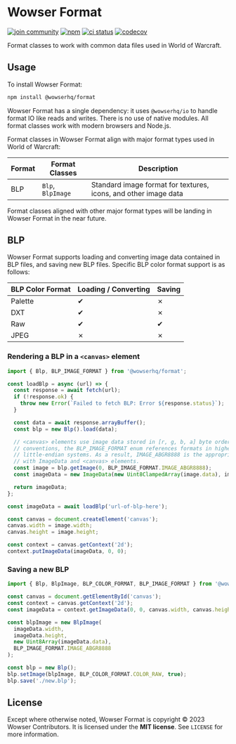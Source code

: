 # Wowser Format

[![join community](https://img.shields.io/badge/discord-join_community-blue.svg?style=flat)](https://discord.com/invite/DeVVKVg)
[![npm](https://img.shields.io/npm/v/%40wowserhq%2Fformat)](https://www.npmjs.com/package/@wowserhq/format)
[![ci status](https://github.com/wowserhq/format/actions/workflows/ci.yml/badge.svg)](https://github.com/wowserhq/format/actions/workflows/ci.yml)
[![codecov](https://codecov.io/github/wowserhq/format/graph/badge.svg?token=6X4JBB54YI)](https://codecov.io/github/wowserhq/format)

Format classes to work with common data files used in World of Warcraft.

## Usage

To install Wowser Format:

```sh
npm install @wowserhq/format
```

Wowser Format has a single dependency: it uses `@wowserhq/io` to handle format IO like reads and
writes. There is no use of native modules. All format classes work with modern browsers and Node.js.

Format classes in Wowser Format align with major format types used in World of Warcraft:

| Format | Format Classes    | Description                                                     |
|--------|-------------------|-----------------------------------------------------------------|
| BLP    | `Blp`, `BlpImage` | Standard image format for textures, icons, and other image data |

Format classes aligned with other major format types will be landing in Wowser Format in the near
future.

## BLP

Wowser Format supports loading and converting image data contained in BLP files, and saving new
BLP files. Specific BLP color format support is as follows:

| BLP Color Format | Loading / Converting | Saving |
|------------------|----------------------|--------|
| Palette          | ✔                    | ✗      |
| DXT              | ✔                    | ✗      |
| Raw              | ✔                    | ✔      |
| JPEG             | ✗                    | ✗      |

### Rendering a BLP in a `<canvas>` element

```js
import { Blp, BLP_IMAGE_FORMAT } from '@wowserhq/format';

const loadBlp = async (url) => {
  const response = await fetch(url);
  if (!response.ok) {
    throw new Error(`Failed to fetch BLP: Error ${response.status}`);
  }

  const data = await response.arrayBuffer();
  const blp = new Blp().load(data);

  // <canvas> elements use image data stored in [r, g, b, a] byte order. Per standard naming
  // conventions, the BLP_IMAGE_FORMAT enum references formats in highest-to-lowest order on
  // little-endian systems. As a result, IMAGE_ABGR8888 is the appropriate image format for use
  // with ImageData and <canvas> elements.
  const image = blp.getImage(0, BLP_IMAGE_FORMAT.IMAGE_ABGR8888);
  const imageData = new ImageData(new Uint8ClampedArray(image.data), image.width, image.height);

  return imageData;
};

const imageData = await loadBlp('url-of-blp-here');

const canvas = document.createElement('canvas');
canvas.width = image.width;
canvas.height = image.height;

const context = canvas.getContext('2d');
context.putImageData(imageData, 0, 0);
```

### Saving a new BLP

```js
import { Blp, BlpImage, BLP_COLOR_FORMAT, BLP_IMAGE_FORMAT } from '@wowserhq/format';

const canvas = document.getElementById('canvas');
const context = canvas.getContext('2d');
const imageData = context.getImageData(0, 0, canvas.width, canvas.height);

const blpImage = new BlpImage(
  imageData.width,
  imageData.height,
  new Uint8Array(imageData.data),
  BLP_IMAGE_FORMAT.IMAGE_ABGR8888
);

const blp = new Blp();
blp.setImage(blpImage, BLP_COLOR_FORMAT.COLOR_RAW, true);
blp.save('./new.blp');
```

## License

Except where otherwise noted, Wowser Format is copyright © 2023 Wowser Contributors. It is licensed
under the **MIT license**. See `LICENSE` for more information.
